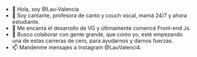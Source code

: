 - 👋 Hola, soy @Lau-Valencia
- 👀 Soy cantante, profesora de canto y couch vocal, mamá 24/7 y ahora estudiante.
- 🌱 Me encanta el desarrollo de VG y últimamente comencé Front-end Js.
- 💞️ Busco colaborar con gente grande, que como yo, esté empezando una de estas carreras de cero, para ayudarnos y darnos fuerzas.
- 📫 Mandenme mensajes a Instagram @LauValenci4.

<!---
Lau-Valencia/Lau-Valencia is a ✨ special ✨ repository because its `README.md` (this file) appears on your GitHub profile.
You can click the Preview link to take a look at your changes.
--->
